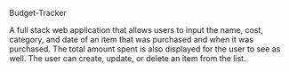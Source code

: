 Budget-Tracker

A full stack web application that allows users to input the name, cost, category, and date of an item that was purchased and when it was purchased.
The total amount spent is also displayed for the user to see as well. 
The user can create, update, or delete an item from the list.
